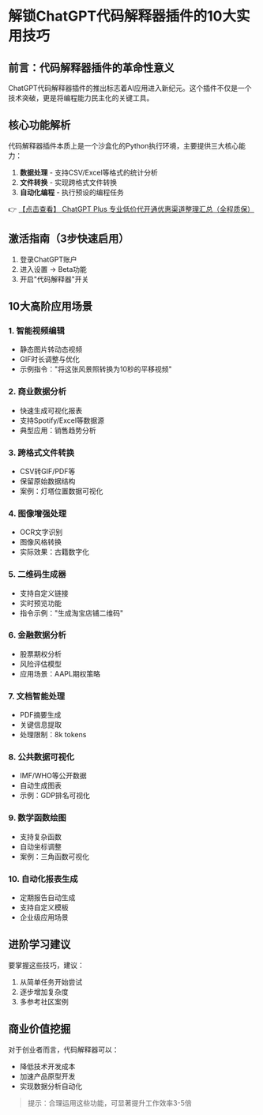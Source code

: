 # 解锁ChatGPT代码解释器插件的10大实用技巧

## 前言：代码解释器插件的革命性意义

ChatGPT代码解释器插件的推出标志着AI应用进入新纪元。这个插件不仅是一个技术突破，更是将编程能力民主化的关键工具。

## 核心功能解析

代码解释器插件本质上是一个沙盒化的Python执行环境，主要提供三大核心能力：
1. **数据处理** - 支持CSV/Excel等格式的统计分析
2. **文件转换** - 实现跨格式文件转换
3. **自动化编程** - 执行预设的编程任务

👉 [【点击查看】 ChatGPT Plus 专业低价代开通优惠渠道整理汇总（全程质保）](https://bit.ly/DaiKai)

## 激活指南（3步快速启用）

1. 登录ChatGPT账户
2. 进入设置 → Beta功能
3. 开启"代码解释器"开关

## 10大高阶应用场景

### 1. 智能视频编辑
- 静态图片转动态视频
- GIF时长调整与优化
- 示例指令："将这张风景照转换为10秒的平移视频"

### 2. 商业数据分析
- 快速生成可视化报表
- 支持Spotify/Excel等数据源
- 典型应用：销售趋势分析

### 3. 跨格式文件转换
- CSV转GIF/PDF等
- 保留原始数据结构
- 案例：灯塔位置数据可视化

### 4. 图像增强处理
- OCR文字识别
- 图像风格转换
- 实际效果：古籍数字化

### 5. 二维码生成器
- 支持自定义链接
- 实时预览功能
- 指令示例："生成淘宝店铺二维码"

### 6. 金融数据分析
- 股票期权分析
- 风险评估模型
- 应用场景：AAPL期权策略

### 7. 文档智能处理
- PDF摘要生成
- 关键信息提取
- 处理限制：8k tokens

### 8. 公共数据可视化
- IMF/WHO等公开数据
- 自动生成图表
- 示例：GDP排名可视化

### 9. 数学函数绘图
- 支持复杂函数
- 自动坐标调整
- 案例：三角函数可视化

### 10. 自动化报表生成
- 定期报告自动生成
- 支持自定义模板
- 企业级应用场景

## 进阶学习建议

要掌握这些技巧，建议：
1. 从简单任务开始尝试
2. 逐步增加复杂度
3. 多参考社区案例

## 商业价值挖掘

对于创业者而言，代码解释器可以：
- 降低技术开发成本
- 加速产品原型开发
- 实现数据分析自动化

> 提示：合理运用这些功能，可显著提升工作效率3-5倍